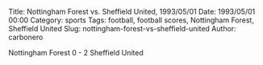 Title: Nottingham Forest vs. Sheffield United, 1993/05/01
Date: 1993/05/01 00:00
Category: sports
Tags: football, football scores, Nottingham Forest, Sheffield United
Slug: nottingham-forest-vs-sheffield-united
Author: carbonero


Nottingham Forest 0 - 2 Sheffield United
